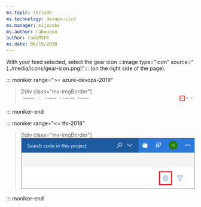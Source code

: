 ```yaml
---
ms.topic: include
ms.technology: devops-cicd
ms.manager: mijacobs
ms.author: rabououn
author: ramiMSFT
ms.date: 06/19/2020
---
```


With your feed selected, select the gear icon :::image type="icon" source="(../media/icons/gear-icon.png)"::: (on the right side of the page).

::: moniker range=">= azure-devops-2019"

> [!div class="mx-imgBorder"] 
> ![Edit feed button](../media/editfeed-azure-devops-newnav.png)

::: moniker-end

::: moniker range="<= tfs-2018"

> [!div class="mx-imgBorder"] 
> ![Edit feed button](../media/editfeed.png)

::: moniker-end
